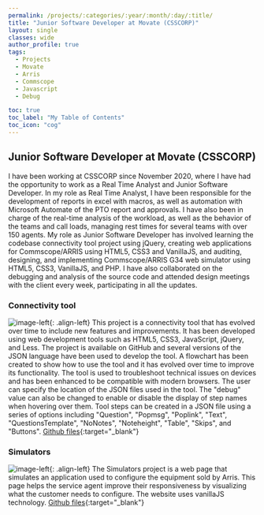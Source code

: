 ```yaml
---
permalink: /projects/:categories/:year/:month/:day/:title/
title: "Junior Software Developer at Movate (CSSCORP)"
layout: single
classes: wide
author_profile: true
tags:
  - Projects
  - Movate
  - Arris
  - Commscope
  - Javascript
  - Debug

toc: true
toc_label: "My Table of Contents"
toc_icon: "cog"
---
```



## Junior Software Developer at Movate (CSSCORP)

I have been working at CSSCORP since November 2020, where I have had the opportunity to work as a Real Time Analyst and Junior Software Developer. In my role as Real Time Analyst, I have been responsible for the development of reports in excel with macros, as well as automation with Microsoft Automate of the PTO report and approvals. I have also been in charge of the real-time analysis of the workload, as well as the behavior of the teams and call loads, managing rest times for several teams with over 150 agents. My role as Junior Software Developer has involved learning the codebase connectivity tool project using jQuery, creating web applications for Commscope/ARRIS using HTML5, CSS3 and VanillaJS, and auditing, designing, and implementing Commscope/ARRIS G34 web simulator using HTML5, CSS3, VanillaJS, and PHP. I have also collaborated on the debugging and analysis of the source code and attended design meetings with the client every week, participating in all the updates. 


###  Connectivity tool 
![image-left]({{"/assets/images/ConnectivityTool.jpg"|absolute_url}}){: .align-left}
This project is a connectivity tool that has evolved over time to include new features and improvements. It has been developed using web development tools such as HTML5, CSS3, JavaScript, jQuery, and Less. The project is available on GitHub and several versions of the JSON language have been used to develop the tool. A flowchart has been created to show how to use the tool and it has evolved over time to improve its functionality. The tool is used to troubleshoot technical issues on devices and has been enhanced to be compatible with modern browsers. The user can specify the location of the JSON files used in the tool. The "debug" value can also be changed to enable or disable the display of step names when hovering over them. Tool steps can be created in a JSON file using a series of options including "Question", "Popmsg", "Poplink", "Text", "QuestionsTemplate", "NoNotes", "Noteheight", "Table", "Skips", and "Buttons".
[Github files](https://github.com/miguelfernandez2022){:target="_blank"}

### Simulators 
![image-left]({{"/assets/images/Simulators.jpg"|absolute_url}}){: .align-left}
The Simulators project is a web page that simulates an application used to configure the equipment sold by Arris. This page helps the service agent improve their responsiveness by visualizing what the customer needs to configure.
The website uses vanillaJS technology.
[Github files](https://github.com/miguelfernandez2022){:target="_blank"}